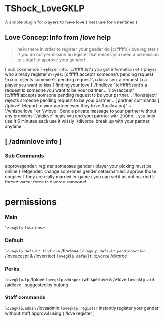 # TShock_LoveGKLP
A simple plugin for players to have love ( best use for valentines )


## Love Concept Info from /love help
> hello there in order to register your gender do [c/ffffff:( /love register <your gender> )
if you do not permission to register that means you need a permission to a staff to approve your gender!

[ sub commands ]
+player info: [c/ffffff:let's you get information of a player who already register
\n+yes: [c/ffffff:accepts someone's pending request
\n+no: rejects someone's pending request
\n+kiss: sent a request to a player you want to kiss
[ finding your love ]
'/findlove <playername>' [c/ffffff:sent's a request to someone you want to be your partner...
'/loveaccept' [c/ffffff:accepts someone pending request to be your partner...
'/lovereject' rejects someone pending request to be your partner...
[ partner commands ]
/tplove' teleport to your partner even they have /tpallow on]" +
'/whisperlove <message>' or '/wlove <message>' Send a private message to your partner without any problems!
'/aidlove' heals you and your partner with 200hp... you only use it 6 minutes each use it wisely
'/divorce' break up with your partner anytime...

## [ /adminlove info ]
### Sub Commands
approvegender: register someones gender ( player your picking must be online )
setgender: change someones gender
setasmarried: approve those couples if they are really married in-game ( you can set it as not married )
forcedivorce: force to divorce someone!


# permissions
### Main
`lovegklp.love` /love

### Default
`lovegklp.default.findlove` /findlove
`lovegklp.default.pendingaction` /loveaccept & /lovereject
`lovegklp.default.divorce` /divorce

### Perks
`lovegklp.tp` /tplove
`lovegklp.whisper` /whisperlove & /wlove
`lovegklp.aid` /aidlove [ suggested by bufong ]

### Staff commands
`lovegklp.admin` /loveadmin
`lovegklp.register` instantly register your gender without staff approval using ( /love register <gender> )
